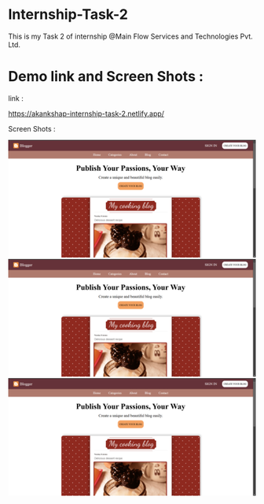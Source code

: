 # Internship-Task-2

This is my Task 2 of internship @Main Flow Services and Technologies Pvt. Ltd.

# Demo link and Screen Shots :

link :

https://akankshap-internship-task-2.netlify.app/

Screen Shots :

![alt text](<images/Screenshot 1.png>) ![alt text](<images/Screenshot 1.png>) ![alt text](<images/Screenshot 1.png>)